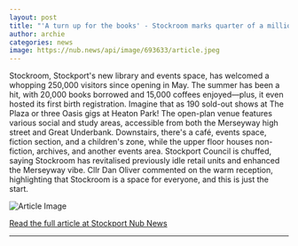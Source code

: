 ```yaml
---
layout: post
title: "'A turn up for the books' - Stockroom marks quarter of a million visitors milestone"
author: archie
categories: news
image: https://nub.news/api/image/693633/article.jpeg
---
```

Stockroom, Stockport's new library and events space, has welcomed a whopping 250,000 visitors since opening in May. The summer has been a hit, with 20,000 books borrowed and 15,000 coffees enjoyed—plus, it even hosted its first birth registration. Imagine that as 190 sold-out shows at The Plaza or three Oasis gigs at Heaton Park! The open-plan venue features various social and study areas, accessible from both the Merseyway high street and Great Underbank. Downstairs, there's a café, events space, fiction section, and a children's zone, while the upper floor houses non-fiction, archives, and another events area. Stockport Council is chuffed, saying Stockroom has revitalised previously idle retail units and enhanced the Merseyway vibe. Cllr Dan Oliver commented on the warm reception, highlighting that Stockroom is a space for everyone, and this is just the start.

![Article Image](https://nub.news/api/image/693633/article.jpeg)

[Read the full article at Stockport Nub News](https://stockport.nub.news/news/local-news/a-turn-up-for-the-books-stockroom-marks-quarter-of-a-million-visitors-milestone-272714)

---
